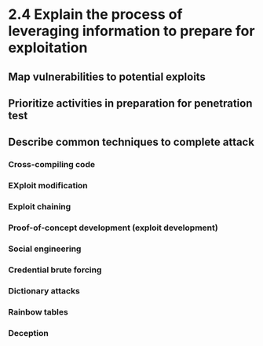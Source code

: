 # 2.4 Explain the process of leveraging information to prepare for exploitation
## Map vulnerabilities to potential exploits
## Prioritize activities in preparation for penetration test
## Describe common techniques to  complete attack
### Cross-compiling code
### EXploit modification
### Exploit chaining
### Proof-of-concept development (exploit development)
### Social engineering
### Credential brute forcing
### Dictionary attacks
### Rainbow tables
### Deception